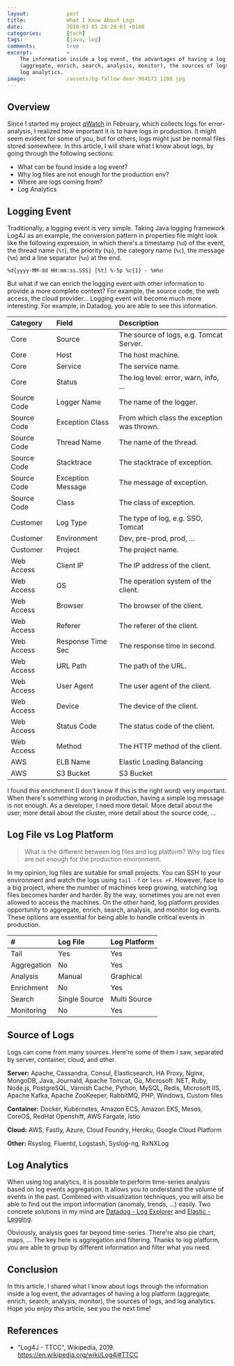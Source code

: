 ```yaml
---
layout:            post
title:             What I Know About Logs
date:              2019-03-05 20:20:03 +0100
categories:        [tech]
tags:              [java, log]
comments:          true
excerpt:           >
    The information inside a log event, the advantages of having a log platform
    (aggregate, enrich, search, analysis, monitor), the sources of logs, and
    log analytics.
image:             /assets/bg-fallow-deer-984573_1280.jpg
---
```


## Overview

Since I started my project [qWatch](https://github.com/mincong-h/quality-watch)
in February, which collects logs for error-analysis, I realized how important
it is to have logs in production. It might seem evident for some of you, but for
others, logs might just be normal files stored somewhere. In this article, I
will share what I know about logs, by going through the following
sections:

- What can be found inside a log event?
- Why log files are not enough for the production env?
- Where are logs coming from?
- Log Analytics

## Logging Event

Traditionally, a logging event is very simple. Taking Java logging framework
Log4J as an example, the conversion pattern in properties file might look like
the following expression, in which there's a timestamp (`%d`) of the event, the
thread name (`%t`), the priority (`%p`), the category name (`%c`), the message
(`%m`) and a line separator (`%n`) at the end.

```
%d{yyyy-MM-dd HH:mm:ss.SSS} [%t] %-5p %c{1} - %m%n
```

But what if we can enrich the logging event with other information to provide a
more complete context? For example, the source code, the web access, the cloud
provider... Logging event will become much more interesting. For example, in
Datadog, you are able to see this information.

Category | Field | Description
:------- | :---- | :----------
Core | Source | The source of logs, e.g. Tomcat Server.
Core | Host | The host machine.
Core | Service | The service name.
Core | Status | The log level: error, warn, info, ...
Source Code | Logger Name | The name of the logger.
Source Code | Exception Class | From which class the exception was thrown.
Source Code | Thread Name | The name of the thread.
Source Code | Stacktrace | The stacktrace of exception.
Source Code | Exception Message | The message of exception.
Source Code | Class | The class of exception.
Customer | Log Type | The type of log, e.g. SSO, Tomcat
Customer | Environment | Dev, pre-prod, prod, ...
Customer | Project | The project name.
Web Access | Client IP | The IP address of the client.
Web Access | OS | The operation system of the client.
Web Access | Browser | The browser of the client.
Web Access | Referer | The referer of the client.
Web Access | Response Time Sec | The response time in second.
Web Access | URL Path | The path of the URL.
Web Access | User Agent | The user agent of the client.
Web Access | Device | The device of the client.
Web Access | Status Code | The status code of the client.
Web Access | Method | The HTTP method of the client.
AWS | ELB Name | Elastic Loading Balancing
AWS | S3 Bucket | S3 Bucket

I found this enrichment (I don't know if this is the right word) very important.
When there's something wrong in production, having a simple log message is not
enough. As a developer, I need more detail. More detail about the user, more
detail about the cluster, more detail about the source code, ...

## Log File vs Log Platform

> What is the different between log files and log platform? Why log files are
> not enough for the production environment.

In my opinion, log files are suitable for small projects. You can SSH to your
environment and watch the logs using `tail -f` or `less +F`. However, face to a
big project, where the number of machines keep growing, watching log files
becomes harder and harder. By the way, sometimes you are not even allowed
to access the machines. On the other hand, log platform provides opportunity to
aggregate, enrich, search, analysis, and monitor log events. These options are
essential for being able to handle critical events in production.

\# | Log File | Log Platform
:--- | :--- | :---
Tail | Yes | Yes
Aggregation | No | Yes
Analysis | Manual | Graphical
Enrichment | No | Yes
Search | Single Source | Multi Source
Monitoring | No | Yes

## Source of Logs

Logs can come from many sources. Here're some of them I saw, separated by
server, container, cloud, and other.

**Server:** Apache, Cassandra, Consul, Elasticsearch, HA Proxy, Nginx, MongoDB,
Java, Journald, Apache Tomcat, Go, Microsoft .NET, Ruby, Node.js, PostgreSQL,
Varnish Cache, Python, MySQL, Redis, Microsoft IIS, Apache Kafka, Apache
ZooKeeper, RabbitMQ, PHP, Windows, Custom files

**Container:** Docker, Kubernetes, Amazon ECS, Amazon EKS, Mesos, CoreOS,
RedHat Openshift, AWS Fargate, Istio
 
**Cloud:** AWS, Fastly, Azure, Cloud Foundry, Heroku, Google Cloud Platform

**Other:** Rsyslog, Fluentd, Logstash, Syslog-ng, RxNXLog

## Log Analytics

When using log analytics, it is possible to perform time-series analysis based
on log events aggregation. It allows you to understand the volume of events
in the past. Combined with visualization techniques, you will also be able to
find out the import information (anomaly, trends, ...) easily. Two concrete
solutions in my mind are [Datadog - Log
Explorer](https://docs.datadoghq.com/logs/explorer/analytics/) and [Elastic -
Logging](https://www.elastic.co/solutions/logging).

Obviously, analysis goes far beyond time-series. There're also pie chart, maps,
... The key here is aggregation and
filtering. Thanks to log platform, you are able to group by different
information and filter what you need.

## Conclusion

In this article, I shared what I know about logs through the information inside
a log event, the advantages of having a log platform (aggregate, enrich, search,
analysis, monitor), the sources of logs, and log analytics.
Hope you enjoy this article, see you the next time!

## References

- "Log4J - TTCC", Wikipedia, 2019. <https://en.wikipedia.org/wiki/Log4j#TTCC>
